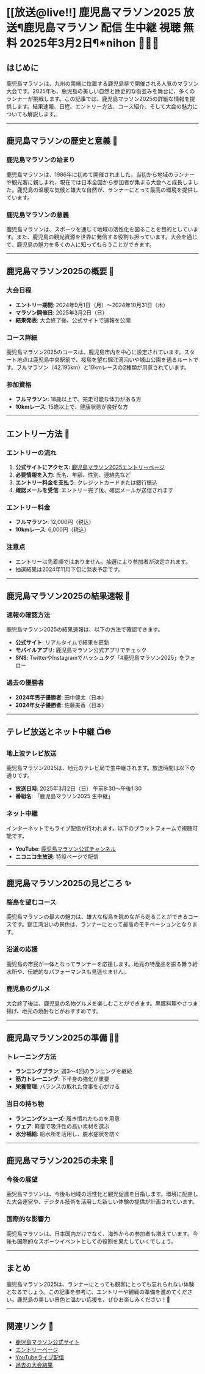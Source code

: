 # [[放送@live!!] 鹿児島マラソン2025 放送¶鹿児島マラソン 配信 生中継 視聴 無料 2025年3月2日¶*nihon 🏃‍♂️🌋

## はじめに
鹿児島マラソンは、九州の南端に位置する鹿児島県で開催される人気のマラソン大会です。2025年も、鹿児島の美しい自然と歴史的な街並みを舞台に、多くのランナーが挑戦します。この記事では、鹿児島マラソン2025の詳細な情報を提供します。結果速報、日程、エントリー方法、コース紹介、そして大会の魅力についても解説します。

---

## 鹿児島マラソンの歴史と意義 🏅

### 鹿児島マラソンの始まり
鹿児島マラソンは、1986年に初めて開催されました。当初から地域のランナーや観光客に親しまれ、現在では日本全国から参加者が集まる大会へと成長しました。鹿児島の温暖な気候と雄大な自然が、ランナーにとって最高の環境を提供しています。

### 鹿児島マラソンの意義
鹿児島マラソンは、スポーツを通じて地域の活性化を図ることを目的としています。また、鹿児島の観光資源を世界に発信する役割も担っています。大会を通じて、鹿児島の魅力を多くの人に知ってもらうことができます。

---

## 鹿児島マラソン2025の概要 📜

### 大会日程
- **エントリー期間**: 2024年9月1日（月）～2024年10月31日（木）
- **マラソン開催日**: 2025年3月2日（日）
- **結果発表**: 大会終了後、公式サイトで速報を公開

### コース詳細
鹿児島マラソン2025のコースは、鹿児島市内を中心に設定されています。スタート地点は鹿児島中央駅前で、桜島を望む錦江湾沿いや城山公園を通るルートです。フルマラソン（42.195km）と10kmレースの2種類が用意されています。

### 参加資格
- **フルマラソン**: 18歳以上で、完走可能な体力がある方
- **10kmレース**: 15歳以上で、健康状態が良好な方

---

## エントリー方法 📝

### エントリーの流れ
1. **公式サイトにアクセス**: [鹿児島マラソン2025エントリーページ](#)
2. **必要情報を入力**: 氏名、年齢、性別、連絡先など
3. **エントリー料金を支払う**: クレジットカードまたは銀行振込
4. **確認メールを受信**: エントリー完了後、確認メールが送信されます

### エントリー料金
- **フルマラソン**: 12,000円（税込）
- **10kmレース**: 6,000円（税込）

### 注意点
- エントリーは先着順ではありません。抽選により参加者が決定されます。
- 抽選結果は2024年11月下旬に発表予定です。

---

## 鹿児島マラソン2025の結果速報 🚨

### 速報の確認方法
鹿児島マラソン2025の結果速報は、以下の方法で確認できます。
- **公式サイト**: リアルタイムで結果を更新
- **モバイルアプリ**: 鹿児島マラソン公式アプリでチェック
- **SNS**: TwitterやInstagramでハッシュタグ「#鹿児島マラソン2025」をフォロー

### 過去の優勝者
- **2024年男子優勝者**: 田中健太（日本）
- **2024年女子優勝者**: 佐藤美香（日本）

---

## テレビ放送とネット中継 📺🌐

### 地上波テレビ放送
鹿児島マラソン2025は、地元のテレビ局で生中継されます。放送時間は以下の通りです。
- **放送日時**: 2025年3月2日（日） 午前8:30～午後1:30
- **番組名**: 「鹿児島マラソン2025 生中継」

### ネット中継
インターネットでもライブ配信が行われます。以下のプラットフォームで視聴可能です。
- **YouTube**: [鹿児島マラソン公式チャンネル](#)
- **ニコニコ生放送**: 特設ページで配信

---

## 鹿児島マラソン2025の見どころ ✨

### 桜島を望むコース
鹿児島マラソンの最大の魅力は、雄大な桜島を眺めながら走ることができるコースです。錦江湾沿いの景色は、ランナーにとって最高のモチベーションとなります。

### 沿道の応援
鹿児島の市民が一体となってランナーを応援します。地元の特産品を振る舞う給水所や、伝統的なパフォーマンスも見逃せません。

### 鹿児島のグルメ
大会終了後は、鹿児島の名物グルメを楽しむことができます。黒豚料理やさつま揚げ、地元の焼酎などがおすすめです。

---

## 鹿児島マラソン2025の準備 🏋️‍♀️

### トレーニング方法
- **ランニングプラン**: 週3～4回のランニングを継続
- **筋力トレーニング**: 下半身の強化が重要
- **栄養管理**: バランスの取れた食事を心がける

### 当日の持ち物
- **ランニングシューズ**: 履き慣れたものを用意
- **ウェア**: 軽量で吸汗性の高い素材を選ぶ
- **水分補給**: 給水所を活用し、脱水症状を防ぐ

---

## 鹿児島マラソン2025の未来 🔮

### 今後の展望
鹿児島マラソンは、今後も地域の活性化と観光促進を目指します。環境に配慮した大会運営や、デジタル技術を活用した新しい体験の提供が計画されています。

### 国際的な影響力
鹿児島マラソンは、日本国内だけでなく、海外からの参加者も増えています。今後も国際的なスポーツイベントとしての役割を果たしていくでしょう。

---

## まとめ
鹿児島マラソン2025は、ランナーにとっても観客にとっても忘れられない体験となるでしょう。この記事を参考に、エントリーや観戦の準備を進めてください。鹿児島の美しい景色と温かい応援を、ぜひお楽しみください！🎉

---

## 関連リンク 🔗
- [鹿児島マラソン公式サイト](#)
- [エントリーページ](#)
- [YouTubeライブ配信](#)
- [過去の大会結果](#)